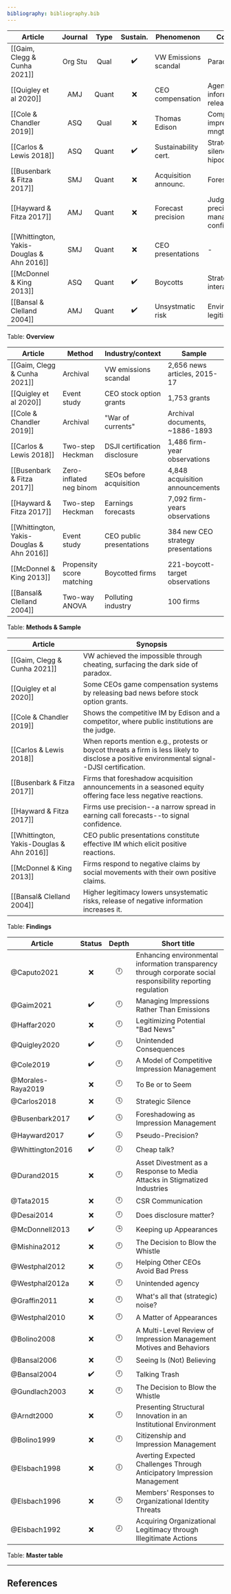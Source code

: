 ```yaml
---
bibliography: bibliography.bib
---
```


Article                             |Journal| Type | Sustain.          | Phenomenon         | Concepts
------------------                  | :-:   | :-:  | :-:               | ----------------   | ---------------------------
[[Gaim, Clegg & Cunha 2021]]        |Org Stu| Qual | :heavy_check_mark:|VW Emissions scandal| Paradox
[[Quigley et al 2020]]              | AMJ   | Quant| :x:               | CEO compensation   | Agency, information releases
[[Cole & Chandler 2019]]            | ASQ   | Qual | :x:               | Thomas Edison      | Competitive impression mngt
[[Carlos & Lewis 2018]]             | ASQ   | Quant| :heavy_check_mark:|Sustainability cert.| Strategic silence, hipocrisy
[[Busenbark & Fitza 2017]]          | SMJ   | Quant| :x:               |Acquisition announc.| Foreshadowing
[[Hayward & Fitza 2017]]            | AMJ   | Quant| :x:               | Forecast precision | Judgement precision, managerial confidence
[[Whittington, Yakis-Douglas & Ahn 2016]]|SMJ|Quant| :x:               | CEO presentations  | -
[[McDonnel & King 2013]]            | ASQ   | Quant| :heavy_check_mark:| Boycotts           | Strategic interactions
[[Bansal & Clelland 2004]]          | AMJ   | Quant| :heavy_check_mark:| Unsystmatic risk   | Environmental legitimacy
Table: **Overview**

Article                             | Method                | Industry/context          | Sample
------                              | -----                 | -----                     | ------
[[Gaim, Clegg & Cunha 2021]]        | Archival              | VW emissions scandal      | 2,656 news articles, 2015-17
[[Quigley et al 2020]]              | Event study           | CEO stock option grants   | 1,753 grants
[[Cole & Chandler 2019]]            | Archival              | "War of currents"         | Archival documents, ~1886-1893
[[Carlos & Lewis 2018]]             | Two-step Heckman      |DSJI certification disclosure| 1,486 firm-year observations
[[Busenbark & Fitza 2017]]          |Zero-inflated neg binom| SEOs before acquisition   | 4,848 acquisition announcements
[[Hayward & Fitza 2017]]            | Two-step Heckman      | Earnings forecasts        | 7,092 firm-years observations
[[Whittington, Yakis-Douglas & Ahn 2016]]| Event study      | CEO public presentations  | 384 new CEO strategy presentations
[[McDonnel & King 2013]]            |Propensity score matching|Boycotted firms          | 221-boycott-target observations
[[Bansal& Clelland 2004]]           | Two-way ANOVA         | Polluting industry        | 100 firms
Table: **Methods & Sample**

Article                             | Synopsis
-----                               | ----------------
[[Gaim, Clegg & Cunha 2021]]        | VW achieved the impossible through cheating, surfacing the dark side of paradox.
[[Quigley et al 2020]]              | Some CEOs game compensation systems by releasing bad news before stock option grants.
[[Cole & Chandler 2019]]            | Shows the competitive IM by Edison and a competitor, where public institutions are the judge.
[[Carlos & Lewis 2018]]             | When reports mention e.g., protests or boycot threats a firm is less likely to disclose a positive environmental signal--DJSI certification.
[[Busenbark & Fitza 2017]]          | Firms that foreshadow acquisition announcements in a seasoned equity offering face less negative reactions.
[[Hayward & Fitza 2017]]            | Firms use precision--a narrow spread in earning call forecasts--to signal confidence.
[[Whittington, Yakis-Douglas & Ahn 2016]]| CEO public presentations constitute effective IM which elicit positive reactions.
[[McDonnel & King 2013]]            | Firms respond to negative claims by social movements with their own positive claims.
[[Bansal& Clelland 2004]]           | Higher legitimacy lowers unsystematic risks, release of negative information increases it. 
Table: **Findings**

Article             | Status           | Depth   | Short title
---------           | :-:              | :-:     | ---------------
@Caputo2021         | :x:              |:clock12:| Enhancing environmental information transparency through corporate social responsibility reporting regulation
@Gaim2021           |:heavy_check_mark:|:clock12:| Managing Impressions Rather Than Emissions
@Haffar2020         | :x:              |:clock12:| Legitimizing Potential "Bad News"
@Quigley2020        |:heavy_check_mark:|:clock12:| Unintended Consequences
@Cole2019           |:heavy_check_mark:|:clock12:| A Model of Competitive Impression Management
@Morales-Raya2019   | :x:              |:clock12:| To Be or to Seem
@Carlos2018         | :x:              |:clock4: | Strategic Silence
@Busenbark2017      |:heavy_check_mark:|:clock4: | Foreshadowing as Impression Management
@Hayward2017        |:heavy_check_mark:|:clock4: | Pseudo-Precision?
@Whittington2016    |:heavy_check_mark:|:clock7: | Cheap talk?
@Durand2015         | :x:              |:clock12:| Asset Divestment as a Response to Media Attacks in Stigmatized Industries
@Tata2015           | :x:              |:clock12:| CSR Communication
@Desai2014          | :x:              |:clock12:| Does disclosure matter?
@McDonnell2013      |:heavy_check_mark:|:clock3: | Keeping up Appearances
@Mishina2012        | :x:              |:clock12:| The Decision to Blow the Whistle
@Westphal2012       | :x:              |:clock12:| Helping Other CEOs Avoid Bad Press
@Westphal2012a      | :x:              |:clock12:| Unintended agency
@Graffin2011        | :x:              |:clock12:| What's all that (strategic) noise?
@Westphal2010       | :x:              |:clock12:| A Matter of Appearances
@Bolino2008         | :x:              |:clock12:| A Multi-Level Review of Impression Management Motives and Behaviors
@Bansal2006         | :x:              |:clock12:| Seeing Is (Not) Believing
@Bansal2004         |:heavy_check_mark:|:clock12:| Talking Trash
@Gundlach2003       | :x:              |:clock12:| The Decision to Blow the Whistle
@Arndt2000          | :x:              |:clock12:| Presenting Structural Innovation in an Institutional Environment
@Bolino1999         | :x:              |:clock12:| Citizenship and Impression Management
@Elsbach1998        | :x:              |:clock6: | Averting Expected Challenges Through Anticipatory Impression Management
@Elsbach1996        | :x:              |:clock2: | Members' Responses to Organizational Identity Threats
@Elsbach1992        | :x:              |:clock8: | Acquiring Organizational Legitimacy through Illegitimate Actions
Table: **Master table**

---

## References